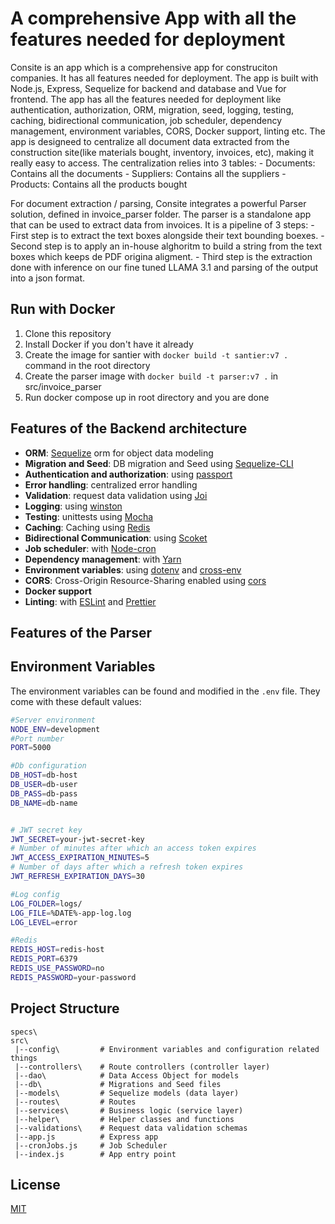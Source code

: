# A comprehensive App with all the features needed for deployment
Consite is an app which is a comprehensive app for construciton companies. It has all features needed for deployment.
The app is built with Node.js, Express, Sequelize for backend and database and Vue for frontend. The app has all the features needed for deployment like authentication, authorization, ORM, migration, seed, logging, testing, caching, bidirectional communication, job scheduler, dependency management, environment variables, CORS, Docker support, linting etc.
The app is designeed to centralize all document data extracted from the construction site(like materials bought, inventory, invoices, etc), making it really easy to access.
The centralization relies into 3 tables: 
	- Documents: Contains all the documents 
	- Suppliers: Contains all the suppliers
	- Products: Contains all the products bought

For document extraction / parsing, Consite integrates a powerful Parser solution, defined in invoice_parser folder. The parser is a standalone app that can be used to extract data from invoices. 
It is a pipeline of 3 steps:
	- First step is to extract the text boxes alongside their text bounding boexes. 
	- Second step is to apply an in-house alghoritm to build a string from the text boxes which keeps de PDF origina aligment.
	- Third step is the extraction done with inference on our fine tuned LLAMA 3.1 and parsing of the output into a json format.

## Run with Docker

1. Clone this repository
2. Install Docker if you don't have it already
3. Create the image for santier with `docker build -t santier:v7 .` command in the root directory
4. Create the parser image with `docker build -t parser:v7 .` in src/invoice_parser
5. Run docker compose up in root directory and you are done


## Features of the Backend architecture

- **ORM**: [Sequelize](https://sequelize.org/)  orm for object data modeling
- **Migration and Seed**: DB migration and Seed using [Sequelize-CLI](https://github.com/sequelize/cli) 
- **Authentication and authorization**: using [passport](http://www.passportjs.org)
- **Error handling**: centralized error handling
- **Validation**: request data validation using [Joi](https://github.com/hapijs/joi)
- **Logging**: using [winston](https://github.com/winstonjs/winston) 
- **Testing**: unittests using [Mocha](https://mochajs.org/)
- **Caching**: Caching using [Redis](https://redis.io/)
- **Bidirectional Communication**: using [Scoket](https://socket.io/)
- **Job scheduler**: with [Node-cron](https://www.npmjs.com/package/node-cron)
- **Dependency management**: with [Yarn](https://yarnpkg.com)
- **Environment variables**: using [dotenv](https://github.com/motdotla/dotenv) and [cross-env](https://github.com/kentcdodds/cross-env#readme)
- **CORS**: Cross-Origin Resource-Sharing enabled using [cors](https://github.com/expressjs/cors)
- **Docker support**
- **Linting**: with [ESLint](https://eslint.org) and [Prettier](https://prettier.io)

## Features of the Parser

## Environment Variables

The environment variables can be found and modified in the `.env` file. They come with these default values:

```bash
#Server environment
NODE_ENV=development
#Port number
PORT=5000

#Db configuration
DB_HOST=db-host
DB_USER=db-user
DB_PASS=db-pass
DB_NAME=db-name


# JWT secret key
JWT_SECRET=your-jwt-secret-key
# Number of minutes after which an access token expires
JWT_ACCESS_EXPIRATION_MINUTES=5
# Number of days after which a refresh token expires
JWT_REFRESH_EXPIRATION_DAYS=30

#Log config
LOG_FOLDER=logs/
LOG_FILE=%DATE%-app-log.log
LOG_LEVEL=error

#Redis
REDIS_HOST=redis-host
REDIS_PORT=6379
REDIS_USE_PASSWORD=no
REDIS_PASSWORD=your-password

```

## Project Structure

```
specs\
src\
 |--config\         # Environment variables and configuration related things
 |--controllers\    # Route controllers (controller layer)
 |--dao\            # Data Access Object for models
 |--db\             # Migrations and Seed files
 |--models\         # Sequelize models (data layer)
 |--routes\         # Routes
 |--services\       # Business logic (service layer)
 |--helper\         # Helper classes and functions
 |--validations\    # Request data validation schemas
 |--app.js          # Express app
 |--cronJobs.js     # Job Scheduler
 |--index.js        # App entry point
```

## License

[MIT](LICENSE)
